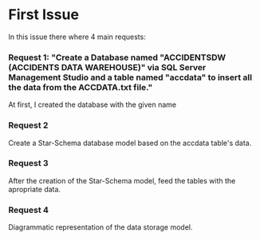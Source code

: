# **First Issue** #

In this issue there where 4 main requests:

### **Request 1: "Create a Database named "ACCIDENTSDW (ACCIDENTS DATA WAREHOUSE)" via SQL Server Management Studio and a table named "accdata" to insert all the data from the ACCDATA.txt file."** ##

At first, I created the database with the given name 

### Request 2 ###
Create a Star-Schema database model based on the accdata table's data.

### Request 3 ###
After the creation of the Star-Schema model, feed the tables with the apropriate data.

### Request 4 ###
Diagrammatic representation of the data storage model.


